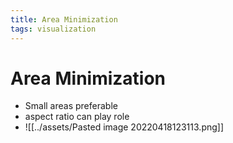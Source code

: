 ```yaml
---
title: Area Minimization
tags: visualization
---
```


# Area Minimization
- Small areas preferable
- aspect ratio can play role
- ![[../assets/Pasted image 20220418123113.png]]












































